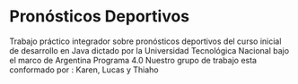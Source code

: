# Pronósticos Deportivos 
Trabajo práctico integrador sobre pronósticos deportivos del curso inicial de desarrollo en Java dictado por la Universidad Tecnológica Nacional bajo el marco de Argentina Programa 4.0
Nuestro grupo de trabajo esta conformado por : Karen, Lucas y Thiaho